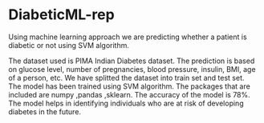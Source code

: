 # DiabeticML-rep
Using machine learning approach we are predicting whether a patient is diabetic or not using SVM algorithm.

The dataset used is PIMA Indian Diabetes dataset. 
The prediction is based on glucose level, number of  pregnancies, blood pressure, insulin, BMI, age of a person, etc. We have splitted the dataset into train set and test set.  
The model has been trained using SVM algorithm.  The packages that are included are numpy ,pandas ,sklearn.  The accuracy of the model is 78%. The model helps in identifying individuals who are at risk of developing diabetes in the future. 


